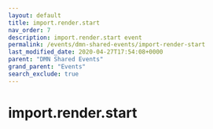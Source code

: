 ```yaml
---
layout: default
title: import.render.start
nav_order: 7
description: import.render.start event
permalink: /events/dmn-shared-events/import-render-start
last_modified_date: 2020-04-27T17:54:08+0000
parent: "DMN Shared Events"
grand_parent: "Events"
search_exclude: true
---
```


# import.render.start
